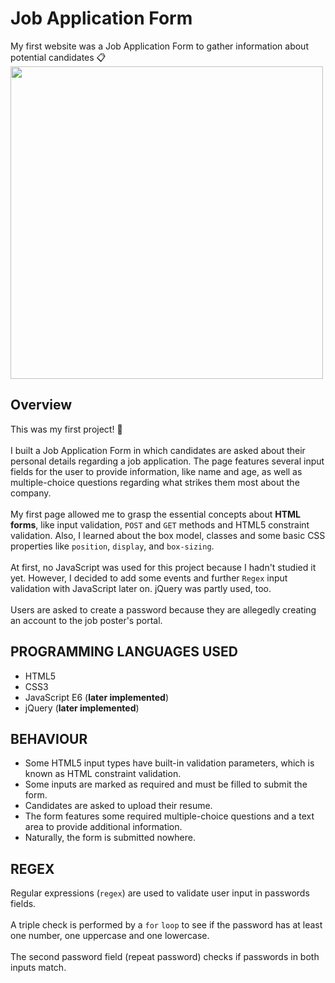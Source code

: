 # Job Application Form
My first website was a Job Application Form to gather information about potential candidates :clipboard:
<img src="https://github.com/Maruku98/Job-Application-Form/assets/133391272/ddd0bead-25f7-4257-b97e-11880c885d16" width="500">

## Overview
This was my first project! 🥳<br></br>
I built a Job Application Form in which candidates are asked about their personal details regarding a job application. The page features several input fields for the user to provide information, like name and age, as well as multiple-choice questions regarding what strikes them most about the company.<br></br>
My first page allowed me to grasp the essential concepts about **HTML forms**, like input validation, `POST` and `GET` methods and HTML5 constraint validation. Also, I learned about the box model, classes and some basic CSS properties like `position`, `display`, and `box-sizing`.<br></br>
At first, no JavaScript was used for this project because I hadn't studied it yet. However, I decided to add some events and further `Regex` input validation with JavaScript later on. jQuery was partly used, too. <br></br>
Users are asked to create a password because they are allegedly creating an account to the job poster's portal.

## PROGRAMMING LANGUAGES USED
- HTML5
- CSS3
- JavaScript E6 (**later implemented**)
- jQuery (**later implemented**)

## BEHAVIOUR
- Some HTML5 input types have built-in validation parameters, which is known as HTML constraint validation.
- Some inputs are marked as required and must be filled to submit the form.
- Candidates are asked to upload their resume.
- The form features some required multiple-choice questions and a text area to provide additional information.
- Naturally, the form is submitted nowhere.

## REGEX
Regular expressions (`regex`) are used to validate user input in passwords fields.<br></br>
A triple check is performed by a `for` `loop` to see if the password has at least one number, one uppercase and one lowercase.<br></br>
The second password field (repeat password) checks if passwords in both inputs match.<br></br>

